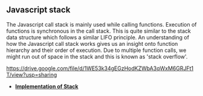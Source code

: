 ## Javascript stack

The Javascript call stack is mainly used while calling functions. Execution of functions is synchronous in the call stack. This is quite similar to the stack data structure which follows 
a similar LIFO principle. An understanding of how the Javascript call stack works gives us an insight onto function hierarchy and their order of execution. Due to multiple 
function calls, we might run out of space in the stack and this is known as 'stack overflow'.

https://drive.google.com/file/d/1WE53k34gEGzHodKZWbA3qWxM6GRJFt1T/view?usp=sharing


- [**Implementation of Stack**](https://github.com/balasai45/winter-of-contributing/blob/a5be49d014437fd90b203d146761e81e27b671f3/Web_Development/Javascript/Javascript%20stack/Stack.md)
